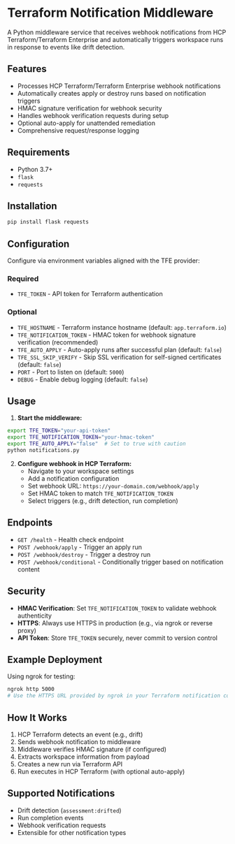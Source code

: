 # Terraform Notification Middleware

A Python middleware service that receives webhook notifications from HCP Terraform/Terraform Enterprise and automatically triggers workspace runs in response to events like drift detection.

## Features

- Processes HCP Terraform/Terraform Enterprise webhook notifications
- Automatically creates apply or destroy runs based on notification triggers
- HMAC signature verification for webhook security
- Handles webhook verification requests during setup
- Optional auto-apply for unattended remediation
- Comprehensive request/response logging

## Requirements

- Python 3.7+
- `flask`
- `requests`

## Installation

```bash
pip install flask requests
```

## Configuration

Configure via environment variables aligned with the TFE provider:

### Required
- `TFE_TOKEN` - API token for Terraform authentication

### Optional
- `TFE_HOSTNAME` - Terraform instance hostname (default: `app.terraform.io`)
- `TFE_NOTIFICATION_TOKEN` - HMAC token for webhook signature verification (recommended)
- `TFE_AUTO_APPLY` - Auto-apply runs after successful plan (default: `false`)
- `TFE_SSL_SKIP_VERIFY` - Skip SSL verification for self-signed certificates (default: `false`)
- `PORT` - Port to listen on (default: `5000`)
- `DEBUG` - Enable debug logging (default: `false`)

## Usage

1. **Start the middleware:**
```bash
export TFE_TOKEN="your-api-token"
export TFE_NOTIFICATION_TOKEN="your-hmac-token"
export TFE_AUTO_APPLY="false"  # Set to true with caution
python notifications.py
```

2. **Configure webhook in HCP Terraform:**
   - Navigate to your workspace settings
   - Add a notification configuration
   - Set webhook URL: `https://your-domain.com/webhook/apply`
   - Set HMAC token to match `TFE_NOTIFICATION_TOKEN`
   - Select triggers (e.g., drift detection, run completion)

## Endpoints

- `GET /health` - Health check endpoint
- `POST /webhook/apply` - Trigger an apply run
- `POST /webhook/destroy` - Trigger a destroy run
- `POST /webhook/conditional` - Conditionally trigger based on notification content

## Security

- **HMAC Verification**: Set `TFE_NOTIFICATION_TOKEN` to validate webhook authenticity
- **HTTPS**: Always use HTTPS in production (e.g., via ngrok or reverse proxy)
- **API Token**: Store `TFE_TOKEN` securely, never commit to version control

## Example Deployment

Using ngrok for testing:
```bash
ngrok http 5000
# Use the HTTPS URL provided by ngrok in your Terraform notification configuration
```

## How It Works

1. HCP Terraform detects an event (e.g., drift)
2. Sends webhook notification to middleware
3. Middleware verifies HMAC signature (if configured)
4. Extracts workspace information from payload
5. Creates a new run via Terraform API
6. Run executes in HCP Terraform (with optional auto-apply)

## Supported Notifications

- Drift detection (`assessment:drifted`)
- Run completion events
- Webhook verification requests
- Extensible for other notification types